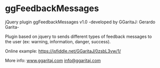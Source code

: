 # ggFeedbackMessages
jQuery plugin ggFeedbackMessages v1.0
-developed by GGaritaJ: Gerardo Garita-

Plugin based on jquery to sends different types of feedback messages to the user (ex: warning, information, danger, success).

Online example: https://jsfiddle.net/GGaritaJ/0zsbL3vw/1/

More info: www.ggaritaj.com info@ggaritaj.com
